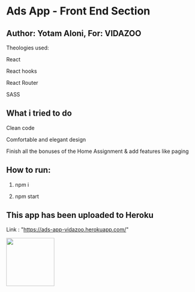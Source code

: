 # Ads App - Front End Section

## Author: Yotam Aloni, For: VIDAZOO

Theologies used:

React

React hooks

React Router

SASS


## What i tried to do

Clean code

Comfortable and elegant design

Finish all the bonuses of the Home Assignment & add features like paging


## How to run:

1) npm i

2) npm start

## This app has been uploaded to Heroku 

Link : "https://ads-app-vidazoo.herokuapp.com/"



<img src="https://res.cloudinary.com/dnft2vfvz/image/upload/v1650447102/emtqadmal1zaqiwmfsmd.png" width="128"/>

